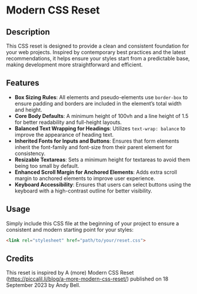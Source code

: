 # Modern CSS Reset

## Description

This CSS reset is designed to provide a clean and consistent foundation for your web projects. Inspired by contemporary best practices and the latest recommendations, it helps ensure your styles start from a predictable base, making development more straightforward and efficient.

## Features

- **Box Sizing Rules**: All elements and pseudo-elements use `border-box` to ensure padding and borders are included in the element’s total width and height.
- **Core Body Defaults**: A minimum height of 100vh and a line height of 1.5 for better readability and full-height layouts.
- **Balanced Text Wrapping for Headings**: Utilizes `text-wrap: balance` to improve the appearance of heading text.
- **Inherited Fonts for Inputs and Buttons**: Ensures that form elements inherit the font-family and font-size from their parent element for consistency.
- **Resizable Textareas**: Sets a minimum height for textareas to avoid them being too small by default.
- **Enhanced Scroll Margin for Anchored Elements**: Adds extra scroll margin to anchored elements to improve user experience.
- **Keyboard Accessibility**: Ensures that users can select buttons using the keyboard with a high-contrast outline for better visibility.

## Usage

Simply include this CSS file at the beginning of your project to ensure a consistent and modern starting point for your styles:

```html
<link rel="stylesheet" href="path/to/your/reset.css">
```

## Credits

This reset is inspired by A (more) Modern CSS Reset (https://piccalil.li/blog/a-more-modern-css-reset/) published on 18 September 2023 by Andy Bell.
